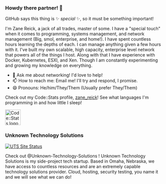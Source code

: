 ### Howdy there partner! 👋

GitHub says this thing is ✨ _special_ ✨, so it must be something important!

I'm Zane Reick, a jack of all trades, master of some.
I have a "special touch" when it comes to programming, systems management, and network management (Big, smol, enterprise, and home!).
I have spent countless hours learning the depths of each. I can manage anything given a few hours with it.
I've built my own scalable, high capacity, enterprise level network that powers all of the things I host.
Along with that I have experience with Docker, Kubernetes, ESXI, and Xen. Though I am constantly experimenting and growing my knowledge on everything.

- 💬 Ask me about networking! I'd love to help!
- 📫 How to reach me: Email me! I'll try and respond, I promise.
- 😄 Pronouns: He/him/They/Them (Usually prefer They/Them)

Check out my Code::Stats profile, [zane_reick](https://codestats.net/users/zane_reick)! See what languages I'm programming in and how little I sleep!

[<img alt="Code::Stats logo" width="50" height="50" src="https://codestats.net/assets/frontend/images/Logo-92e1d93256eae2d7dde539f1df59b06c.svg?vsn=d">](https://codestats.net/users/zane_reick)

### Unknown Technology Solutions
[<img alt="UTS Site Status" src="https://img.shields.io/website?down_color=red&down_message=offline&label=UTS%20Site&up_color=blue&up_message=online&url=https%3A%2F%2Funknownts.tk">](https://unknownts.tk)

Check out @Unknown-Technology-Solutions ! Unknown Technology Solutions is my side-project tech startup. Based in Omaha, Nebraska, we have access to countless resources and are an extremely capable technology solutions provider. Cloud, hosting, security testing, you name it and we will see what we can do!

<!--
**TotallyAProgrammer/TotallyAProgrammer** is a ✨ _special_ ✨ repository because its `README.md` (this file) appears on your GitHub profile.

Here are some ideas to get you started:

- 🔭 I’m currently working on ...
- 🌱 I’m currently learning ...
- 👯 I’m looking to collaborate on ...
- 🤔 I’m looking for help with ...
- ⚡ Fun fact: ...
-->
